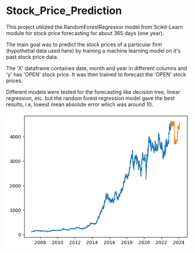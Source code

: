# Stock_Price_Prediction

This project utilized the RandomForestRegressor model from Scikit-Learn module for stock price forecasting for about 365 days (one year).

The main goal was to predict the stock prices of a particular firm (hypothetial data used here) by training a machine learning model on it's past stock price data.

The 'X' dataframe containes date, month and year in different columns and 'y' has 'OPEN' stock price. It was then trained to forecast the 'OPEN' stock prices.

Different models were tested for the forecasting like decision tree, linear regression, etc. but the random forest regression model gave the best results, i.e, lowest mean absolute error which was around 10. 

![Stock 'OPEN' prices Vs days](output.png)

